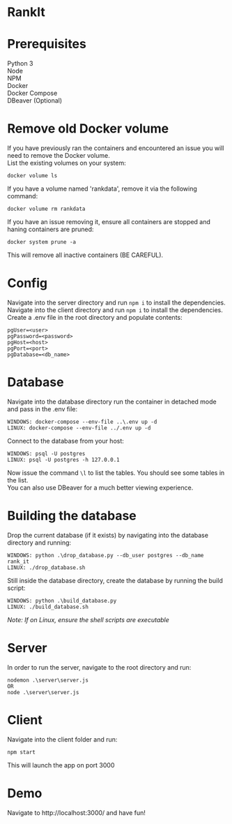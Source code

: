 ﻿# RankIt

# Prerequisites

Python 3  
Node  
NPM  
Docker  
Docker Compose  
DBeaver (Optional)

# Remove old Docker volume

If you have previously ran the containers and encountered an issue you will need to remove the Docker volume.  
List the existing volumes on your system:

```
docker volume ls
```

If you have a volume named 'rankdata', remove it via the following command:

```
docker volume rm rankdata
```

If you have an issue removing it, ensure all containers are stopped and haning containers are pruned:

```
docker system prune -a
```

This will remove all inactive containers (BE CAREFUL).

# Config

Navigate into the server directory and run `npm i` to install the dependencies.  
Navigate into the client directory and run `npm i` to install the dependencies.  
Create a .env file in the root directory and populate contents:

```
pgUser=<user>
pgPassword=<password>
pgHost=<host>
pgPort=<port>
pgDatabase=<db_name>
```

# Database

Navigate into the database directory run the container in detached mode and pass in the .env file:

```
WINDOWS: docker-compose --env-file ..\.env up -d
LINUX: docker-compose --env-file ../.env up -d
```

Connect to the database from your host:

```
WINDOWS: psql -U postgres
LINUX: psql -U postgres -h 127.0.0.1
```

Now issue the command `\l` to list the tables. You should see some tables in the list.  
You can also use DBeaver for a much better viewing experience.

# Building the database

Drop the current database (if it exists) by navigating into the database directory and running:

```
WINDOWS: python .\drop_database.py --db_user postgres --db_name rank_it
LINUX: ./drop_database.sh
```

Still inside the database directory, create the database by running the build script:

```
WINDOWS: python .\build_database.py
LINUX: ./build_database.sh
```

_Note: If on Linux, ensure the shell scripts are executable_

# Server

In order to run the server, navigate to the root directory and run:

```
nodemon .\server\server.js
OR
node .\server\server.js
```

# Client

Navigate into the client folder and run:

```
npm start
```

This will launch the app on port 3000

# Demo

Navigate to http://localhost:3000/ and have fun!
